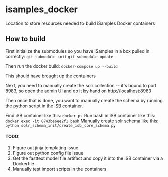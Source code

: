 # isamples_docker
Location to store resources needed to build iSamples Docker containers
## How to build
First initialize the submodules so you have iSamples in a box pulled in correctly:
`git submodule init`
`git submodule update`

Then run the docker build: `docker-compose up --build`

This should have brought up the containers

Next, you need to manually create the solr collection -- it's bound to port 8983, so open the admin UI and do it by hand on http://localhost:8983

Then once that is done, you want to manually create the schema by running the python script in the iSB container.

Find iSB container like this:
`docker ps`
Run bash in iSB container like this:
`docker exec -it 8743be6ee2f1 bash`
Manually create solr schema like this:
`python solr_schema_init/create_isb_core_schema.py`

#### TODO:
1. Figure out jinja templating issue
2. Figure out python config file issue
3. Get the fasttext model file artifact and copy it into the iSB container via a Dockerfile
4. Manually test import scripts in the containers